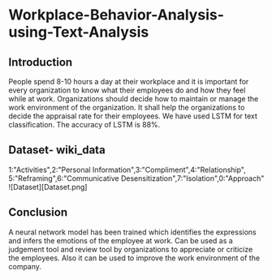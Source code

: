 # Workplace-Behavior-Analysis-using-Text-Analysis

## Introduction
People spend 8-10 hours a day at their workplace and it is important for every organization to know what their employees do and how  they feel while at work. Organizations should decide how to maintain or manage the work environment of the organization. It shall help the organizations to decide the appraisal rate for their employees. We have used LSTM for text classification. The accuracy of LSTM is 88%.

## Dataset- wiki_data

1:"Activities",2:"Personal Information",3:"Compliment",4:"Relationship",
5:"Reframing",6:"Communicative Desensitization",7:"Isolation",0:"Approach"
![Dataset][Dataset.png]



## Conclusion
A neural network model has been trained which identifies the expressions and infers the emotions of the employee at work.
Can be used as a judgement tool and review tool by organizations to appreciate or criticize the employees.
Also it can be used to improve the work environment of the company.
